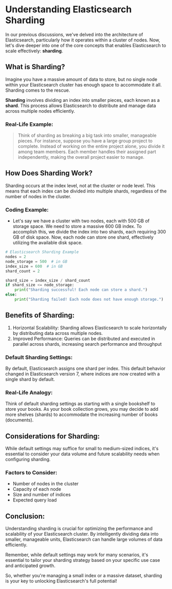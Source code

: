 # Understanding Elasticsearch Sharding

In our previous discussions, we've delved into the architecture of Elasticsearch, particularly how it operates within a cluster of nodes. Now, let's dive deeper into one of the core concepts that enables Elasticsearch to scale effectively: **sharding**.

## What is Sharding?

Imagine you have a massive amount of data to store, but no single node within your Elasticsearch cluster has enough space to accommodate it all. Sharding comes to the rescue. 

**Sharding** involves dividing an index into smaller pieces, each known as a **shard**. This process allows Elasticsearch to distribute and manage data across multiple nodes efficiently.

### Real-Life Example:

> Think of sharding as breaking a big task into smaller, manageable pieces. For instance, suppose you have a large group project to complete. Instead of working on the entire project alone, you divide it among team members. Each member handles their assigned part independently, making the overall project easier to manage.

## How Does Sharding Work?

Sharding occurs at the index level, not at the cluster or node level. This means that each index can be divided into multiple shards, regardless of the number of nodes in the cluster.

### Coding Example:

- Let's say we have a cluster with two nodes, each with 500 GB of storage space. We need to store a massive 600 GB index. To accomplish this, we divide the index into two shards, each requiring 300 GB of disk space. Now, each node can store one shard, effectively utilizing the available disk space.

```python
# Elasticsearch Sharding Example
nodes = 2
node_storage = 500  # in GB
index_size = 600  # in GB
shard_count = 2

shard_size = index_size / shard_count
if shard_size <= node_storage:
    print("Sharding successful! Each node can store a shard.")
else:
    print("Sharding failed! Each node does not have enough storage.")
```

## Benefits of Sharding:
1. Horizontal Scalability: Sharding allows Elasticsearch to scale horizontally by distributing data across multiple nodes.
2. Improved Performance: Queries can be distributed and executed in parallel across shards, increasing search performance and throughput

### Default Sharding Settings:
By default, Elasticsearch assigns one shard per index. This default behavior changed in Elasticsearch version 7, where indices are now created with a single shard by default.

### Real-Life Analogy:
Think of default sharding settings as starting with a single bookshelf to store your books. As your book collection grows, you may decide to add more shelves (shards) to accommodate the increasing number of books (documents).

## Considerations for Sharding:
While default settings may suffice for small to medium-sized indices, it's essential to consider your data volume and future scalability needs when configuring sharding.

### Factors to Consider:
* Number of nodes in the cluster
* Capacity of each node
* Size and number of indices
* Expected query load

## Conclusion:
Understanding sharding is crucial for optimizing the performance and scalability of your Elasticsearch cluster. By intelligently dividing data into smaller, manageable units, Elasticsearch can handle large volumes of data efficiently.

Remember, while default settings may work for many scenarios, it's essential to tailor your sharding strategy based on your specific use case and anticipated growth.

So, whether you're managing a small index or a massive dataset, sharding is your key to unlocking Elasticsearch's full potential!
